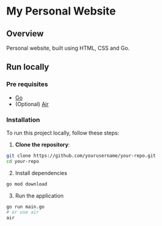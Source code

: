 # My Personal Website

## Overview

Personal website, built using HTML, CSS and Go.

## Run locally
### Pre requisites

- [Go](https://go.dev/doc/install)
- (Optional) [Air](https://github.com/air-verse/air)

### Installation

To run this project locally, follow these steps:

1. **Clone the repository**:
```bash
git clone https://github.com/yourusername/your-repo.git
cd your-repo
```

2. Install dependencies
```bash
go mod download
```

3. Run the application
```bash
go run main.go
# or use air
air
```

